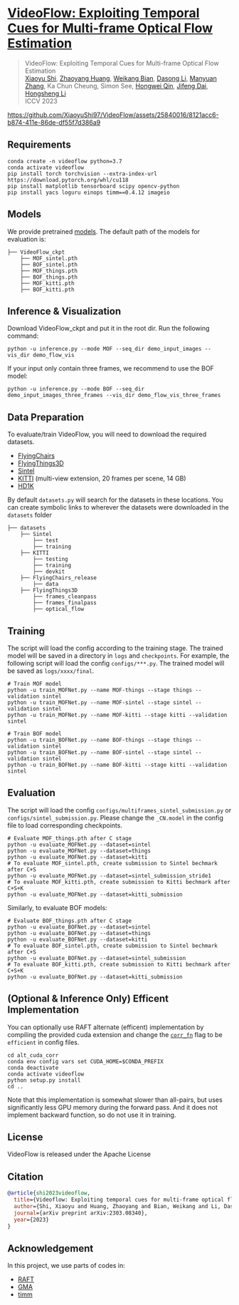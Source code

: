 # [VideoFlow: Exploiting Temporal Cues for Multi-frame Optical Flow Estimation](https://arxiv.org/abs/2303.08340)
<!-- ### [Project Page](https://drinkingcoder.github.io/publication/flowformer/)  -->

> VideoFlow: Exploiting Temporal Cues for Multi-frame Optical Flow Estimation  
> [Xiaoyu Shi](https://xiaoyushi97.github.io/), [Zhaoyang Huang](https://drinkingcoder.github.io), [Weikang Bian](https://wkbian.github.io/), [Dasong Li](https://dasongli1.github.io/), [Manyuan Zhang](https://manyuan97.github.io/), Ka Chun Cheung, Simon See, [Hongwei Qin](http://qinhongwei.com/academic/), [Jifeng Dai](https://jifengdai.org/), [Hongsheng Li](https://www.ee.cuhk.edu.hk/~hsli/)  
> ICCV 2023

https://github.com/XiaoyuShi97/VideoFlow/assets/25840016/8121acc6-b874-411e-86de-df55f7d386a9


## Requirements
```shell
conda create -n videoflow python=3.7
conda activate videoflow
pip install torch torchvision --extra-index-url https://download.pytorch.org/whl/cu118
pip install matplotlib tensorboard scipy opencv-python
pip install yacs loguru einops timm==0.4.12 imageio
```

## Models
We provide pretrained [models](https://drive.google.com/drive/folders/16YqDD_IQpzrVWvDHI9xK3kO0MaXnNIGx?usp=sharing). The default path of the models for evaluation is:
```Shell
├── VideoFlow_ckpt
    ├── MOF_sintel.pth
    ├── BOF_sintel.pth
    ├── MOF_things.pth
    ├── BOF_things.pth
    ├── MOF_kitti.pth
    ├── BOF_kitti.pth
```

## Inference & Visualization
Download VideoFlow_ckpt and put it in the root dir. Run the following command:
```shell
python -u inference.py --mode MOF --seq_dir demo_input_images --vis_dir demo_flow_vis
```
If your input only contain three frames, we recommend to use the BOF model:
```shell
python -u inference.py --mode BOF --seq_dir demo_input_images_three_frames --vis_dir demo_flow_vis_three_frames
```

## Data Preparation
To evaluate/train VideoFlow, you will need to download the required datasets. 
* [FlyingChairs](https://lmb.informatik.uni-freiburg.de/resources/datasets/FlyingChairs.en.html#flyingchairs)
* [FlyingThings3D](https://lmb.informatik.uni-freiburg.de/resources/datasets/SceneFlowDatasets.en.html)
* [Sintel](http://sintel.is.tue.mpg.de/)
* [KITTI](http://www.cvlibs.net/datasets/kitti/eval_scene_flow.php?benchmark=flow) (multi-view extension, 20 frames per scene, 14 GB)
* [HD1K](http://hci-benchmark.iwr.uni-heidelberg.de/)

By default `datasets.py` will search for the datasets in these locations. You can create symbolic links to wherever the datasets were downloaded in the `datasets` folder

```Shell
├── datasets
    ├── Sintel
        ├── test
        ├── training
    ├── KITTI
        ├── testing
        ├── training
        ├── devkit
    ├── FlyingChairs_release
        ├── data
    ├── FlyingThings3D
        ├── frames_cleanpass
        ├── frames_finalpass
        ├── optical_flow
```


## Training
The script will load the config according to the training stage. The trained model will be saved in a directory in `logs` and `checkpoints`. For example, the following script will load the config `configs/***.py`. The trained model will be saved as `logs/xxxx/final`.
```shell
# Train MOF model
python -u train_MOFNet.py --name MOF-things --stage things --validation sintel
python -u train_MOFNet.py --name MOF-sintel --stage sintel --validation sintel
python -u train_MOFNet.py --name MOF-kitti --stage kitti --validation sintel

# Train BOF model
python -u train_BOFNet.py --name BOF-things --stage things --validation sintel
python -u train_BOFNet.py --name BOF-sintel --stage sintel --validation sintel
python -u train_BOFNet.py --name BOF-kitti --stage kitti --validation sintel
```

## Evaluation
The script will load the config `configs/multiframes_sintel_submission.py` or `configs/sintel_submission.py`. Please change the `_CN.model` in the config file to load corresponding checkpoints.
```shell
# Evaluate MOF_things.pth after C stage
python -u evaluate_MOFNet.py --dataset=sintel
python -u evaluate_MOFNet.py --dataset=things
python -u evaluate_MOFNet.py --dataset=kitti
# To evaluate MOF_sintel.pth, create submission to Sintel bechmark after C+S
python -u evaluate_MOFNet.py --dataset=sintel_submission_stride1
# To evaluate MOF_kitti.pth, create submission to Kitti bechmark after C+S+K
python -u evaluate_MOFNet.py --dataset=kitti_submission
```
Similarly, to evaluate BOF models:
```shell
# Evaluate BOF_things.pth after C stage
python -u evaluate_BOFNet.py --dataset=sintel
python -u evaluate_BOFNet.py --dataset=things
python -u evaluate_BOFNet.py --dataset=kitti
# To evaluate BOF_sintel.pth, create submission to Sintel bechmark after C+S
python -u evaluate_BOFNet.py --dataset=sintel_submission
# To evaluate BOF_kitti.pth, create submission to Kitti bechmark after C+S+K
python -u evaluate_BOFNet.py --dataset=kitti_submission
```

## (Optional & Inference Only) Efficent Implementation
You can optionally use RAFT alternate (efficent) implementation by compiling the provided cuda extension and change the [`corr_fn`](https://github.com/XiaoyuShi97/VideoFlow/blob/main/configs/multiframes_sintel_submission.py#L32) flag to be `efficient` in config files.
```Shell
cd alt_cuda_corr
conda env config vars set CUDA_HOME=$CONDA_PREFIX
conda deactivate
conda activate videoflow
python setup.py install
cd ..
```
Note that this implementation is somewhat slower than all-pairs, but uses significantly less GPU memory during the forward pass. And it does not implement backward function, so do not use it in training.

## License
VideoFlow is released under the Apache License

## Citation
```bibtex
@article{shi2023videoflow,
  title={Videoflow: Exploiting temporal cues for multi-frame optical flow estimation},
  author={Shi, Xiaoyu and Huang, Zhaoyang and Bian, Weikang and Li, Dasong and Zhang, Manyuan and Cheung, Ka Chun and See, Simon and Qin, Hongwei and Dai, Jifeng and Li, Hongsheng},
  journal={arXiv preprint arXiv:2303.08340},
  year={2023}
}
```

## Acknowledgement

In this project, we use parts of codes in:
- [RAFT](https://github.com/princeton-vl/RAFT)
- [GMA](https://github.com/zacjiang/GMA)
- [timm](https://github.com/rwightman/pytorch-image-models)
